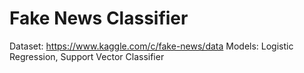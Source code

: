 # Fake News Classifier
Dataset: https://www.kaggle.com/c/fake-news/data
Models: Logistic Regression, Support Vector Classifier
